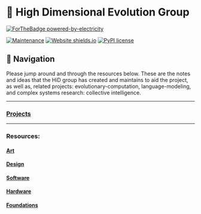 # 🧬 High Dimensional Evolution Group  
[![ForTheBadge powered-by-electricity](http://ForTheBadge.com/images/badges/powered-by-electricity.svg)](http://ForTheBadge.com)

[![Maintenance](https://img.shields.io/badge/Maintained%3F-yes-green.svg)](https://GitHub.com/Naereen/StrapDown.js/graphs/commit-activity)
[![Website shields.io](https://img.shields.io/website-up-down-green-red/http/shields.io.svg)](http://shields.io/)
[![PyPI license](https://img.shields.io/pypi/l/ansicolortags.svg)](https://pypi.python.org/pypi/ansicolortags/)

## 🧭 Navigation
Please jump around and through the resources below. These are the notes and ideas that the HiD group has created and maintains to aid the project, as well as, related projects: evolutionary-computation, language-modeling, and complex systems research: collective intelligence.

---
### [Projects](https://github.com/Hi-Di-Gr/Hi-D-Group/blob/main/Presentations/Presentations.md)

---
### Resources:
#### [Art](Art/Art.md)
#### [Design](README.md)
#### [Software](Software/Software.md)
#### [Hardware](Hardware/Hardware.md)
#### [Foundations](Foundations/Foundations.md)
